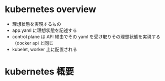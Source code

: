 # kubernetes overview

- 理想状態を実現するもの
- app.yaml に理想状態を記述する
- control plane は API 経由でその yaml を受け取りその理想状態を実現する（docker api と同じ
- kubelet, worker 上に配置される

# kubernetes 概要
